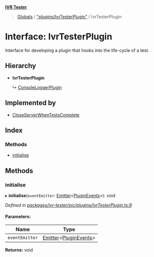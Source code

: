 **[IVR Tester](../README.md)**

> [Globals](../README.md) / ["plugins/IvrTesterPlugin"](../modules/_plugins_ivrtesterplugin_.md) / IvrTesterPlugin

# Interface: IvrTesterPlugin

Interface for developing a plugin that hooks into the life-cycle of a
test.

## Hierarchy

* **IvrTesterPlugin**

  ↳ [ConsoleLoggerPlugin](_testing_reporting_consoleuserinterface_.consoleloggerplugin.md)

## Implemented by

* [CloseServerWhenTestsComplete](../classes/_testing_closeserverwhentestscomplete_.closeserverwhentestscomplete.md)

## Index

### Methods

* [initialise](_plugins_ivrtesterplugin_.ivrtesterplugin.md#initialise)

## Methods

### initialise

▸ **initialise**(`eventEmitter`: [Emitter](_emitter_.emitter.md)\<[PluginEvents](../modules/_plugins_pluginmanager_.md#pluginevents)>): void

*Defined in [packages/ivr-tester/src/plugins/IvrTesterPlugin.ts:9](https://github.com/SketchingDev/ivr-tester/blob/0888491/packages/ivr-tester/src/plugins/IvrTesterPlugin.ts#L9)*

#### Parameters:

Name | Type |
------ | ------ |
`eventEmitter` | [Emitter](_emitter_.emitter.md)\<[PluginEvents](../modules/_plugins_pluginmanager_.md#pluginevents)> |

**Returns:** void
